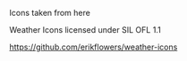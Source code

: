 Icons taken from here

Weather Icons licensed under SIL OFL 1.1

https://github.com/erikflowers/weather-icons